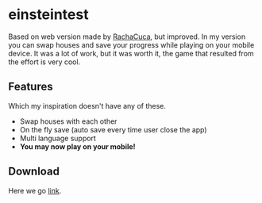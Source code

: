 # einsteintest

Based on web version made by [RachaCuca](https://rachacuca.com.br/teste-de-einstein/), but improved. In my version you can swap houses and save your progress while playing on your mobile device. It was a lot of work, but it was worth it, the game that resulted from the effort is very cool.

## Features
Which my inspiration doesn't have any of these.

* Swap houses with each other
* On the fly save (auto save every time user close the app)
* Multi language support
* **You may now play on your mobile!**


## Download
Here we go [link](https://drive.google.com/open?id=1H-POzyCZ0Y_5rkSdGmxhuyFssb8eRB_1).
